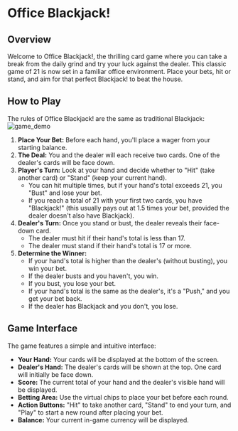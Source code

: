 # Office Blackjack!

## Overview

Welcome to Office Blackjack!, the thrilling card game where you can take a break from the daily grind and try your luck against the dealer. This classic game of 21 is now set in a familiar office environment. Place your bets, hit or stand, and aim for that perfect Blackjack! to beat the house.

## How to Play

The rules of Office Blackjack! are the same as traditional Blackjack:
![game_demo](https://github.com/user-attachments/assets/e197b0e4-36f5-43ea-8e1f-e6ebdbb1c5a4)


1.  **Place Your Bet:** Before each hand, you'll place a wager from your starting balance.
2.  **The Deal:** You and the dealer will each receive two cards. One of the dealer's cards will be face down.
3.  **Player's Turn:** Look at your hand and decide whether to "Hit" (take another card) or "Stand" (keep your current hand).
    * You can hit multiple times, but if your hand's total exceeds 21, you "Bust" and lose your bet.
    * If you reach a total of 21 with your first two cards, you have "Blackjack!" (this usually pays out at 1.5 times your bet, provided the dealer doesn't also have Blackjack).
4.  **Dealer's Turn:** Once you stand or bust, the dealer reveals their face-down card.
    * The dealer must hit if their hand's total is less than 17.
    * The dealer must stand if their hand's total is 17 or more.
5.  **Determine the Winner:**
    * If your hand's total is higher than the dealer's (without busting), you win your bet.
    * If the dealer busts and you haven't, you win.
    * If you bust, you lose your bet.
    * If your hand's total is the same as the dealer's, it's a "Push," and you get your bet back.
    * If the dealer has Blackjack and you don't, you lose.

## Game Interface

The game features a simple and intuitive interface:

* **Your Hand:** Your cards will be displayed at the bottom of the screen.
* **Dealer's Hand:** The dealer's cards will be shown at the top. One card will initially be face down.
* **Score:** The current total of your hand and the dealer's visible hand will be displayed.
* **Betting Area:** Use the virtual chips to place your bet before each round.
* **Action Buttons:** "Hit" to take another card, "Stand" to end your turn, and "Play" to start a new round after placing your bet.
* **Balance:** Your current in-game currency will be displayed.
